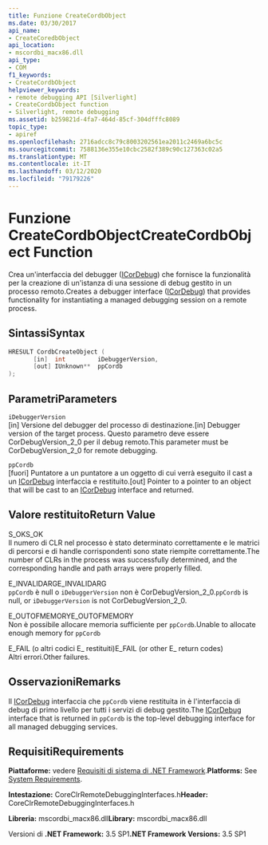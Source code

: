 ```yaml
---
title: Funzione CreateCordbObject
ms.date: 03/30/2017
api_name:
- CreateCoredbObject
api_location:
- mscordbi_macx86.dll
api_type:
- COM
f1_keywords:
- CreateCordbObject
helpviewer_keywords:
- remote debugging API [Silverlight]
- CreateCordbObject function
- Silverlight, remote debugging
ms.assetid: b259821d-4fa7-464d-85cf-304dfffc8089
topic_type:
- apiref
ms.openlocfilehash: 2716adcc8c79c8003202561ea2011c2469a6bc5c
ms.sourcegitcommit: 7588136e355e10cbc2582f389c90c127363c02a5
ms.translationtype: MT
ms.contentlocale: it-IT
ms.lasthandoff: 03/12/2020
ms.locfileid: "79179226"
---
```

# <a name="createcordbobject-function"></a><span data-ttu-id="4f87a-102">Funzione CreateCordbObject</span><span class="sxs-lookup"><span data-stu-id="4f87a-102">CreateCordbObject Function</span></span>
<span data-ttu-id="4f87a-103">Crea un'interfaccia del debugger ([ICorDebug](icordebug-interface.md)) che fornisce la funzionalità per la creazione di un'istanza di una sessione di debug gestito in un processo remoto.</span><span class="sxs-lookup"><span data-stu-id="4f87a-103">Creates a debugger interface ([ICorDebug](icordebug-interface.md)) that provides functionality for instantiating a managed debugging session on a remote process.</span></span>  
  
## <a name="syntax"></a><span data-ttu-id="4f87a-104">Sintassi</span><span class="sxs-lookup"><span data-stu-id="4f87a-104">Syntax</span></span>  
  
```cpp  
HRESULT CordbCreateObject (  
       [in]  int         iDebuggerVersion,
       [out] IUnknown**  ppCordb  
);  
```  
  
## <a name="parameters"></a><span data-ttu-id="4f87a-105">Parametri</span><span class="sxs-lookup"><span data-stu-id="4f87a-105">Parameters</span></span>  
 `iDebuggerVersion`  
 <span data-ttu-id="4f87a-106">[in] Versione del debugger del processo di destinazione.</span><span class="sxs-lookup"><span data-stu-id="4f87a-106">[in] Debugger version of the target process.</span></span> <span data-ttu-id="4f87a-107">Questo parametro deve essere CorDebugVersion_2_0 per il debug remoto.</span><span class="sxs-lookup"><span data-stu-id="4f87a-107">This parameter must be CorDebugVersion_2_0 for remote debugging.</span></span>  
  
 `ppCordb`  
 <span data-ttu-id="4f87a-108">[fuori] Puntatore a un puntatore a un oggetto di cui verrà eseguito il cast a un [ICorDebug](icordebug-interface.md) interfaccia e restituito.</span><span class="sxs-lookup"><span data-stu-id="4f87a-108">[out] Pointer to a pointer to an object that will be cast to an [ICorDebug](icordebug-interface.md) interface and returned.</span></span>  
  
## <a name="return-value"></a><span data-ttu-id="4f87a-109">Valore restituito</span><span class="sxs-lookup"><span data-stu-id="4f87a-109">Return Value</span></span>  
 <span data-ttu-id="4f87a-110">S_OK</span><span class="sxs-lookup"><span data-stu-id="4f87a-110">S_OK</span></span>  
 <span data-ttu-id="4f87a-111">Il numero di CLR nel processo è stato determinato correttamente e le matrici di percorsi e di handle corrispondenti sono state riempite correttamente.</span><span class="sxs-lookup"><span data-stu-id="4f87a-111">The number of CLRs in the process was successfully determined, and the corresponding handle and path arrays were properly filled.</span></span>  
  
 <span data-ttu-id="4f87a-112">E_INVALIDARG</span><span class="sxs-lookup"><span data-stu-id="4f87a-112">E_INVALIDARG</span></span>  
 <span data-ttu-id="4f87a-113">`ppCordb` è null o `iDebuggerVersion` non è CorDebugVersion_2_0.</span><span class="sxs-lookup"><span data-stu-id="4f87a-113">`ppCordb` is null, or `iDebuggerVersion` is not CorDebugVersion_2_0.</span></span>  
  
 <span data-ttu-id="4f87a-114">E_OUTOFMEMORY</span><span class="sxs-lookup"><span data-stu-id="4f87a-114">E_OUTOFMEMORY</span></span>  
 <span data-ttu-id="4f87a-115">Non è possibile allocare memoria sufficiente per `ppCordb`.</span><span class="sxs-lookup"><span data-stu-id="4f87a-115">Unable to allocate enough memory for `ppCordb`</span></span>  
  
 <span data-ttu-id="4f87a-116">E_FAIL (o altri codici E_ restituiti)</span><span class="sxs-lookup"><span data-stu-id="4f87a-116">E_FAIL (or other E_ return codes)</span></span>  
 <span data-ttu-id="4f87a-117">Altri errori.</span><span class="sxs-lookup"><span data-stu-id="4f87a-117">Other failures.</span></span>  
  
## <a name="remarks"></a><span data-ttu-id="4f87a-118">Osservazioni</span><span class="sxs-lookup"><span data-stu-id="4f87a-118">Remarks</span></span>  
 <span data-ttu-id="4f87a-119">Il [ICorDebug](icordebug-interface.md) interfaccia che `ppCordb` viene restituita in è l'interfaccia di debug di primo livello per tutti i servizi di debug gestito.</span><span class="sxs-lookup"><span data-stu-id="4f87a-119">The [ICorDebug](icordebug-interface.md) interface that is returned in `ppCordb` is the top-level debugging interface for all managed debugging services.</span></span>  
  
## <a name="requirements"></a><span data-ttu-id="4f87a-120">Requisiti</span><span class="sxs-lookup"><span data-stu-id="4f87a-120">Requirements</span></span>  
 <span data-ttu-id="4f87a-121">**Piattaforme:** vedere [Requisiti di sistema di .NET Framework](../../../../docs/framework/get-started/system-requirements.md).</span><span class="sxs-lookup"><span data-stu-id="4f87a-121">**Platforms:** See [System Requirements](../../../../docs/framework/get-started/system-requirements.md).</span></span>  
  
 <span data-ttu-id="4f87a-122">**Intestazione:** CoreClrRemoteDebuggingInterfaces.h</span><span class="sxs-lookup"><span data-stu-id="4f87a-122">**Header:** CoreClrRemoteDebuggingInterfaces.h</span></span>  
  
 <span data-ttu-id="4f87a-123">**Libreria:** mscordbi_macx86.dll</span><span class="sxs-lookup"><span data-stu-id="4f87a-123">**Library:** mscordbi_macx86.dll</span></span>  
  
 <span data-ttu-id="4f87a-124">Versioni di **.NET Framework:** 3.5 SP1</span><span class="sxs-lookup"><span data-stu-id="4f87a-124">**.NET Framework Versions:** 3.5 SP1</span></span>
